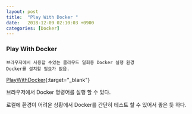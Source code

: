 ```yaml
---
layout: post
title:  "Play With Docker "
date:   2018-12-09 02:10:03 +0900
categories: [Docker]
---
```


### Play With Docker 

```plain
브라우저에서 사용할 수있는 클라우드 일회용 Docker 실행 환경
Docker를 설치할 필요가 없음. 
```

[PlayWithDocker](https://labs.play-with-docker.com/){:target="_blank"}

브라우저에서 Docker 명령어를 실행 할 수 있다. 

로컬에 환경이 어려운 상황에서 Docker를 간단히 테스트 할 수 있어서 좋은 듯 하다. 




